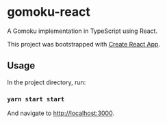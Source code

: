 # gomoku-react

A Gomoku implementation in TypeScript using React.

This project was bootstrapped with [Create React App](https://github.com/facebook/create-react-app).

## Usage

In the project directory, run:

### `yarn start start`

And navigate to [http://localhost:3000](http://localhost:3000).
